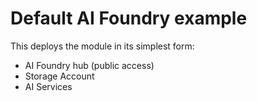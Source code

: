 # Default AI Foundry example

This deploys the module in its simplest form:

- AI Foundry hub (public access)
- Storage Account
- AI Services
